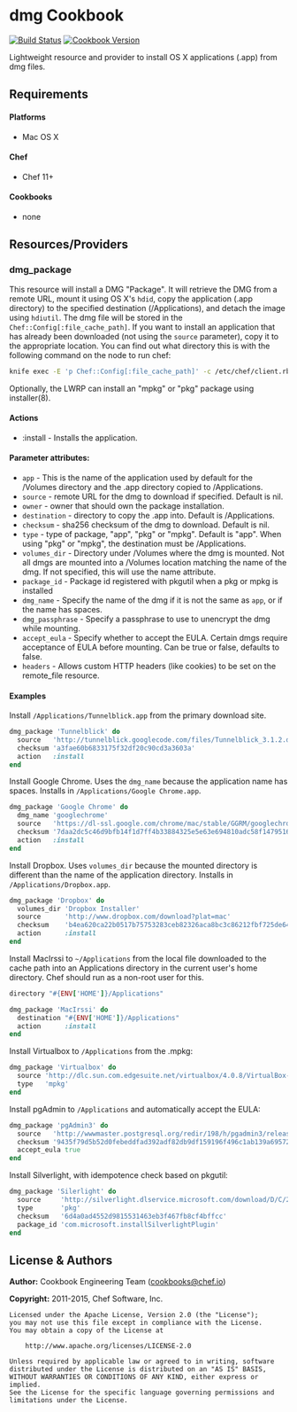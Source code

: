 dmg Cookbook
============

[![Build Status](https://travis-ci.org/chef-cookbooks/dmg.svg?branch=master)](https://travis-ci.org/chef-cookbooks/dmg)
[![Cookbook Version](https://img.shields.io/cookbook/v/dmg.svg)](https://supermarket.chef.io/cookbooks/dmg)

Lightweight resource and provider to install OS X applications (.app) from dmg files.


Requirements
------------
#### Platforms
- Mac OS X

#### Chef
- Chef 11+

#### Cookbooks
- none


Resources/Providers
-------------------
### dmg_package

This resource will install a DMG "Package". It will retrieve the DMG from a remote URL, mount it using OS X's `hdid`, copy the application (.app directory) to the specified destination (/Applications), and detach the image using `hdiutil`. The dmg file will be stored in the `Chef::Config[:file_cache_path]`. If you want to install an application that has already been downloaded (not using the `source` parameter), copy it to the appropriate location. You can find out what directory this is with the following command on the node to run chef:

```bash
knife exec -E 'p Chef::Config[:file_cache_path]' -c /etc/chef/client.rb
```

Optionally, the LWRP can install an "mpkg" or "pkg" package using installer(8).

#### Actions
- :install - Installs the application.

#### Parameter attributes:
- `app` - This is the name of the application used by default for the /Volumes directory and the .app directory copied to /Applications.
- `source` - remote URL for the dmg to download if specified. Default is nil.
- `owner` - owner that should own the package installation.
- `destination` - directory to copy the .app into. Default is /Applications.
- `checksum` - sha256 checksum of the dmg to download. Default is nil.
- `type` - type of package, "app", "pkg" or "mpkg". Default is "app". When using "pkg" or "mpkg", the destination must be /Applications.
- `volumes_dir` - Directory under /Volumes where the dmg is mounted. Not all dmgs are mounted into a /Volumes location matching the name of the dmg. If not specified, this will use the name attribute.
- `package_id` - Package id registered with pkgutil when a pkg or mpkg is installed
- `dmg_name` - Specify the name of the dmg if it is not the same as `app`, or if the name has spaces.
- `dmg_passphrase` - Specify a passphrase to use to unencrypt the dmg while mounting.
- `accept_eula` - Specify whether to accept the EULA.  Certain dmgs require acceptance of EULA before mounting.  Can be true or false, defaults to false.
- `headers` - Allows custom HTTP headers (like cookies) to be set on the remote_file resource.

#### Examples
Install `/Applications/Tunnelblick.app` from the primary download site.

```ruby
dmg_package 'Tunnelblick' do
  source   'http://tunnelblick.googlecode.com/files/Tunnelblick_3.1.2.dmg'
  checksum 'a3fae60b6833175f32df20c90cd3a3603a'
  action   :install
end
```

Install Google Chrome. Uses the `dmg_name` because the application name has spaces. Installs in `/Applications/Google Chrome.app`.

```ruby
dmg_package 'Google Chrome' do
  dmg_name 'googlechrome'
  source   'https://dl-ssl.google.com/chrome/mac/stable/GGRM/googlechrome.dmg'
  checksum '7daa2dc5c46d9bfb14f1d7ff4b33884325e5e63e694810adc58f14795165c91a'
  action   :install
end
```

Install Dropbox. Uses `volumes_dir` because the mounted directory is different than the name of the application directory. Installs in `/Applications/Dropbox.app`.

```ruby
dmg_package 'Dropbox' do
  volumes_dir 'Dropbox Installer'
  source      'http://www.dropbox.com/download?plat=mac'
  checksum    'b4ea620ca22b0517b75753283ceb82326aca8bc3c86212fbf725de6446a96a13'
  action      :install
end
```

Install MacIrssi to `~/Applications` from the local file downloaded to the cache path into an Applications directory in the current user's home directory. Chef should run as a non-root user for this.

```ruby
directory "#{ENV['HOME']}/Applications"

dmg_package 'MacIrssi' do
  destination "#{ENV['HOME']}/Applications"
  action      :install
end
```

Install Virtualbox to `/Applications` from the .mpkg:

```ruby
dmg_package 'Virtualbox' do
  source 'http://dlc.sun.com.edgesuite.net/virtualbox/4.0.8/VirtualBox-4.0.8-71778-OSX.dmg'
  type   'mpkg'
end
```

Install pgAdmin to `/Applications` and automatically accept the EULA:

```ruby
dmg_package 'pgAdmin3' do
  source   'http://wwwmaster.postgresql.org/redir/198/h/pgadmin3/release/v1.12.3/osx/pgadmin3-1.12.3.dmg'
  checksum '9435f79d5b52d0febeddfad392adf82db9df159196f496c1ab139a6957242ce9'
  accept_eula true
end
```

Install Silverlight, with idempotence check based on pkgutil:

```ruby
dmg_package 'Silerlight' do
  source     'http://silverlight.dlservice.microsoft.com/download/D/C/2/DC2D5838-9138-4D25-AA92-52F61F7C51E6/runtime/Silverlight.dmg'
  type       'pkg'
  checksum   '6d4a0ad4552d9815531463eb3f467fb8cf4bffcc'
  package_id 'com.microsoft.installSilverlightPlugin'
end
```


License & Authors
-----------------

**Author:** Cookbook Engineering Team (<cookbooks@chef.io>)

**Copyright:** 2011-2015, Chef Software, Inc.
```
Licensed under the Apache License, Version 2.0 (the "License");
you may not use this file except in compliance with the License.
You may obtain a copy of the License at

    http://www.apache.org/licenses/LICENSE-2.0

Unless required by applicable law or agreed to in writing, software
distributed under the License is distributed on an "AS IS" BASIS,
WITHOUT WARRANTIES OR CONDITIONS OF ANY KIND, either express or implied.
See the License for the specific language governing permissions and
limitations under the License.
```
